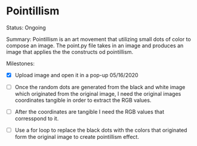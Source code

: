 # Pointillism

Status: Ongoing

Summary: Pointillism is an art movement that utilizing small dots of color to compose an image. The point.py file takes in an image and produces an image that applies the the constructs od pointillism.

Milestones:
- [x] Upload image and open it in a pop-up 05/16/2020
- [ ] Once the random dots are generated from the black and white image which originated from the original image, I need the original images coordinates tangible in order to extract the RGB values.
- [ ] After the coordinates are tangible I need the RGB values that corresspond to it.
- [ ] Use a for loop to replace the black dots with the colors that originated form the original image to create pointillism effect.


